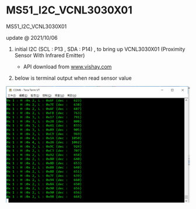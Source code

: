 # MS51_I2C_VCNL3030X01
 MS51_I2C_VCNL3030X01


update @ 2021/10/06

1. initial I2C (SCL : P13 , SDA : P14) , to bring up VCNL3030X01 (Proximity Sensor With Infrared Emitter)

	- API download from www.vishay.com

2. below is terminal output when read sensor value

![image](https://github.com/released/MS51_I2C_VCNL3030X01/blob/main/log.jpg)



